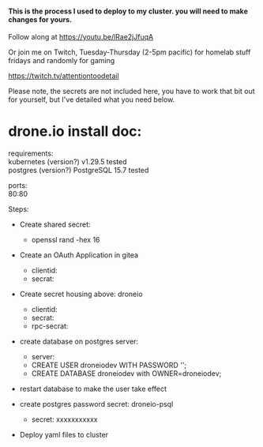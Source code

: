 #### This is the process I used to deploy to my cluster. you will need to make changes for yours.

Follow along at https://youtu.be/lRae2jJfuqA

Or join me on Twitch, Tuesday-Thursday (2-5pm pacific) for homelab stuff fridays and randomly for gaming

https://twitch.tv/attentiontoodetail  

Please note, the secrets are not included here, you have to work that bit out for yourself, but I've detailed what you need below.  

# drone.io install doc:

requirements:  
  kubernetes (version?) v1.29.5 tested  
  postgres (version?) PostgreSQL 15.7 tested  
    
  ports:  
    80:80  
    
Steps:  
  - Create shared secret:     
    - openssl rand -hex 16  
  - Create an OAuth Application in gitea  
    - clientid:   
    - secrat:  
  - Create secret housing above: droneio  
    - clientid:   
    - secrat:   
    - rpc-secrat:   
  - create database on postgres server:  
    - server:  
    - CREATE USER droneiodev WITH PASSWORD '';  
    - CREATE DATABASE droneiodev with OWNER=droneiodev;  
  - restart database to make the user take effect  
  - create postgres password secret: droneio-psql  
    - secret: xxxxxxxxxxx  
    
  - Deploy yaml files to cluster   

    
